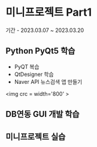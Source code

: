 # 미니프로젝트 Part1
기간 - 2023.03.07 ~ 2023.03.20

## Python PyQt5 학습
- PyQT 복습
- QtDesigner 학습
- Naver API 뉴스검색 앱 만들기

<!-- HTML 주석
![네이버뉴스앱](C:\source\miniprojects\images)
-->
<img crc = width='800' >

## DB연동 GUI 개발 학습

## 미니프로젝트 실습

